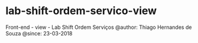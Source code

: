 # lab-shift-ordem-servico-view
Front-end - view - Lab Shift Ordem Serviços
@author: Thiago Hernandes de Souza @since: 23-03-2018
